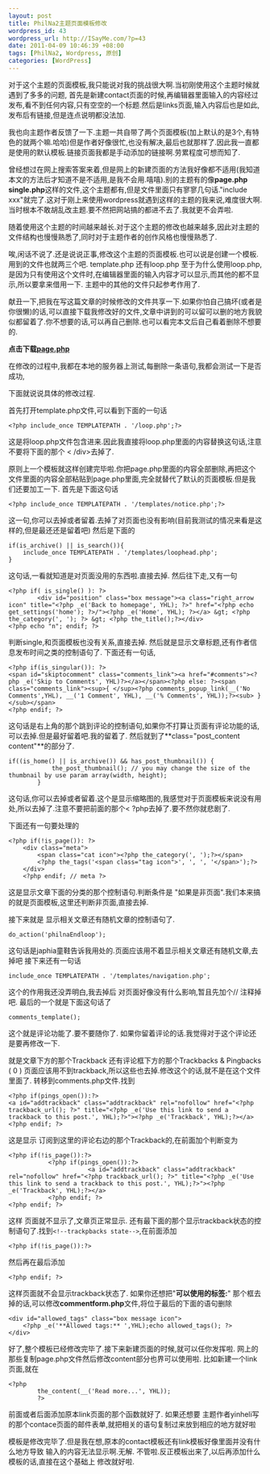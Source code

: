 ```yaml
--- 
layout: post
title: PhilNa2主题页面模板修改
wordpress_id: 43
wordpress_url: http://ISayMe.com/?p=43
date: 2011-04-09 10:46:39 +08:00
tags: [PhilNa2, Wordpress, 原创]
categories: [WordPress]
---
```

对于这个主题的页面模板,我只能说对我的挑战很大啊.当初刚使用这个主题时候就遇到了多多的问题,
首先是新建contact页面的时候,再编辑器里面输入的内容经过发布,看不到任何内容,只有空空的一个标题.然后是links页面,输入内容后也是如此,发布后有链接,但是连点说明都没法加.

我也向主题作者反馈了一下.主题一共自带了两个页面模板(加上默认的是3个,有特色的就两个嘛.哈哈)但是作者好像很忙,也没有解决,最后也就那样了.因此我一直都是使用的默认模板.链接页面我都是手动添加的链接啊.劳累程度可想而知了.

曾经想过在网上搜索答案来着,但是网上的新建页面的方法我好像都不适用(我知道本文的方法后才知道不是不适用,是我不会用.嘻嘻).别的主题有的像**page.php single.php**这样的文件,这个主题都有,但是文件里面只有寥寥几句话."include xxx"就完了.这对于刚上来使用wordpress就遇到这样的主题的我来说,难度很大啊.当时根本不敢胡乱改主题.要不然把网站搞的都进不去了.我就更不会弄啦.

随着使用这个主题的时间越来越长.对于这个主题的修改也越来越多,因此对主题的文件结构也慢慢熟悉了,同时对于主题作者的创作风格也慢慢熟悉了.

唉,闲话不说了.还是说说正事,修改这个主题的页面模板.也可以说是创建一个模板. 
用到的文件也就两三个吧. template.php 还有loop.php 
至于为什么使用loop.php,是因为只有使用这个文件时,在编辑器里面的输入内容才可以显示,而其他的都不显示,所以要拿来借用一下.
主题中的其他的文件只起参考作用了.

献丑一下,把我在写这篇文章的时候修改的文件共享一下.如果你怕自己搞坏(或者是你很懒)的话,可以直接下载我修改好的文件,文章中讲到的可以留可以删的地方我貌似都留着了.你不想要的话,可以再自己删除.也可以看完本文后自己看着删除不想要的.

**点击下载[page.php](http://u.115.com/file/f081e36b55)**

在修改的过程中,我都在本地的服务器上测试,每删除一条语句,我都会测试一下是否成功,

下面就说说具体的修改过程.

首先打开template.php文件,可以看到下面的一句话

	<?php include_once TEMPLATEPATH . '/loop.php';?>

这是将loop.php文件包含进来.因此我直接将loop.php里面的内容替换这句话,注意不要将下面的那个 < /div>去掉了.

原则上一个模板就这样创建完毕啦.你把page.php里面的内容全部删除,再把这个文件里面的内容全部粘贴到page.php里面,完全就替代了默认的页面模板.但是我们还要加工一下.
首先是下面这句话

	<?php include_once TEMPLATEPATH . '/templates/notice.php';?>

这一句,你可以去掉或者留着.去掉了对页面也没有影响(目前我测试的情况来看是这样的,但是最还还是留着吧)
然后是下面的

	if(is_archive() || is_search()){
		include_once TEMPLATEPATH . '/templates/loophead.php';
	}

这句话,一看就知道是对页面没用的东西啦.直接去掉.
然后往下走,又有一句

	<?php if( is_single() ): ?>
	        <div id="position" class="box message"><a class="right_arrow icon" title="<?php _e('Back to homepage', YHL); ?>" href="<?php echo get_settings('home'); ?>/"><?php _e('Home', YHL); ?></a> &gt; <?php the_category(', '); ?> &gt; <?php the_title();?></div>
	<?php echo "n"; endif; ?>

判断single,和页面模板也没有关系,直接去掉.
然后就是显示文章标题,还有作者信息发布时间之类的控制语句了.
下面还有一句话,

	<?php if(is_singular()): ?>
	<span id="skiptocomment" class="comments_link"><a href="#comments"><?php _e('Skip to Comments', YHL)?></a></span><?php else: ?><span class="comments_link"><sup>{ </sup><?php comments_popup_link(__('No Comments',YHL), __('1 Comment', YHL), __('% Comments', YHL));?><sub> }</sub></span>
	<?php endif; ?>

这句话是右上角的那个跳到评论的控制语句,如果你不打算让页面有评论功能的话,可以去掉.但是最好留着吧.我的留着了.
然后就到了**class="post_content content"**的部分了.

	if((is_home() || is_archive()) && has_post_thumbnail()) {
				the_post_thumbnail(); // you may change the size of the thumbnail by use param array(width, height);
			}

这句话,你可以去掉或者留着.这个是显示缩略图的,我感觉对于页面模板来说没有用处,所以去掉了.注意不要把前面的那个<  ?php去掉了.要不然你就悲剧了.
	
下面还有一句要处理的

	<?php if(!is_page()): ?>
		<div class="meta">
			<span class="cat icon"><?php the_category(', ');?></span>
			<?php the_tags('<span class="tag icon">', ', ', '</span>');?>
		</div>
		<?php endif; // meta ?>

这是显示文章下面的分类的那个控制语句.判断条件是 "如果是非页面".我们本来搞的就是页面模板,这里还判断非页面,直接去掉.
	
接下来就是 显示相关文章还有随机文章的控制语句了.

	do_action('philnaEndloop');

这句话是japhia童鞋告诉我用处的.页面应该用不着显示相关文章还有随机文章,去掉吧
接下来还有一句话

	include_once TEMPLATEPATH . '/templates/navigation.php';

这个的作用我还没弄明白,我去掉后 对页面好像没有什么影响,暂且先加个// 注释掉吧.
最后的一个就是下面这句话了

	comments_template();

这个就是评论功能了.要不要随你了.
如果你留着评论的话.我觉得对于这个评论还是要再修改一下.

就是文章下方的那个Trackback 还有评论框下方的那个Trackbacks & Pingbacks ( 0 )
页面应该用不到trackback,所以这些也去掉.修改这个的话,就不是在这个文件里面了.
转移到comments.php文件.找到

	<?php if(pings_open()):?>
	<a id="addtrackback" class="addtrackback" rel="nofollow" href="<?php trackback_url(); ?>" title="<?php _e('Use this link to send a trackback to this post.', YHL);?>"><?php _e('Trackback', YHL);?></a>
	<?php endif; ?>

这是显示 订阅到这里的评论右边的那个Trackback的,在前面加个判断变为

	<?php if(!is_page()):?>
	           <?php if(pings_open()):?>
	                      <a id="addtrackback" class="addtrackback" rel="nofollow" href="<?php trackback_url(); ?>" title="<?php _e('Use this link to send a trackback to this post.', YHL);?>"><?php _e('Trackback', YHL);?></a>
	           <?php endif; ?>
	<?php endif; ?>

这样 页面就不显示了,文章页正常显示.
还有最下面的那个显示trackback状态的控制语句了.找到`<!--trackpbacks state-->`,在前面添加

	<?php if(!is_page()):?>

然后再在最后添加

	<?php endif; ?>

这样页面就不会显示trackback状态了.
如果你还想把"**可以使用的标签:**" 那个框去掉的话,可以修改**commentform.php**文件,将位于最后的下面的语句删除

	<div id="allowed_tags" class="box message icon">
		<?php _e('**Allowed tags:** ',YHL);echo allowed_tags(); ?>
	</div>

好了,整个模板已经修改完毕了.接下来新建页面的时候,就可以任你发挥啦.
网上的那些复制page.php文件然后修改content部分也界可以使用啦.
比如新建一个link页面,就在

	<?php
			the_content(__('Read more...', YHL));
			?>

前面或者后面添加原本link页面的那个函数就好了.
如果还想要 主题作者yinheli写的那个contace页面的邮件表单,就把相关的语句复制过来放到相应的地方就好啦
	
模板是修改完毕了.但是我在想,原本的contact模板还有link模板好像里面并没有什么地方导致 输入的内容无法显示啊.无解.
不管啦.反正模板出来了,以后再添加什么模板的话,直接在这个基础上 修改就好啦.
